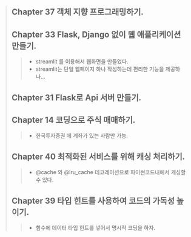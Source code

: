 > ## Chapter 37 객체 지향 프로그래밍하기.  
> ## Chapter 33 Flask, Django 없이 웹 애플리케이션 만들기.  
>> - streamlit 를 이용해서 웹화면을 만들었다.
>> - streamlit는 단일 웹페이지 하나 작성하는데 편리한 기능을 제공하나...  
> ## Chapter 31 Flask로 Api 서버 만들기.  
> ## Chapter 14 코딩으로 주식 매매하기.  
>> - 한국투자증권 에 계좌가 있는 사람만 가능.  
> ## Chapter 40 최적화된 서비스를 위해 캐싱 처리하기.  
>> - @cache 와 @lru_cache 데코레이션으로 파이썬코드내에서 캐싱할수 있다.  
> ## Chapter 39 타입 힌트를 사용하여 코드의 가독성 높이기.  
>> - 함수에 데이터 타입 힌트를 넣어서 명시적 코딩을 하자. 